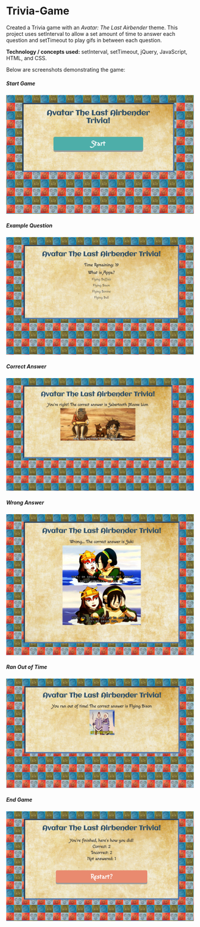 # Trivia-Game
Created a Trivia game with an _Avatar: The Last Airbender_ theme. This project uses setInterval to allow a set amount of time to answer each question and setTimeout to play gifs in between each question.

**Technology / concepts used:** setInterval, setTimeout, jQuery, JavaScript, HTML, and CSS.

Below are screenshots demonstrating the game:
##### Start Game
![Screenshot of the Start screen](assets/images/startpage.PNG)

##### Example Question
![Screenshot of Question](assets/images/question.PNG)

##### Correct Answer
![Screenshot of Correct Answer](assets/images/correct.PNG)

##### Wrong Answer
![Screenshot of Wrong Answer](assets/images/wrong.PNG)

##### Ran Out of Time
![Screenshot of No Time Remaining](assets/images/notime.PNG)

##### End Game
![Screenshot of End screen](assets/images/endpage.PNG)